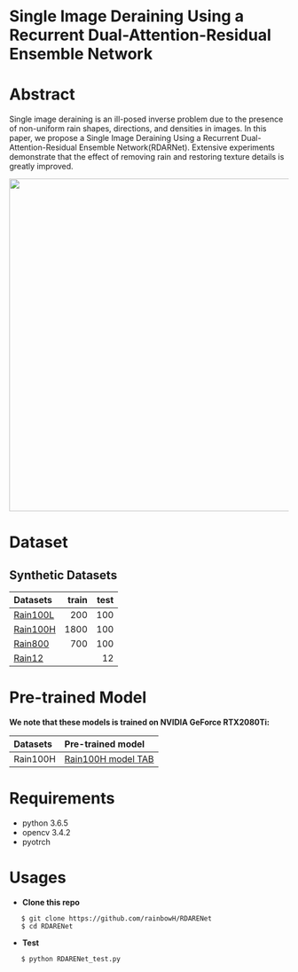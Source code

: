 # Single Image Deraining Using a Recurrent Dual-Attention-Residual Ensemble Network

# Abstract
   Single image deraining is an ill-posed inverse problem due to the presence of non-uniform rain shapes, directions, and densities in images. In this paper, we propose a Single Image Deraining Using a Recurrent Dual-Attention-Residual Ensemble Network(RDARNet). Extensive experiments demonstrate that the effect of removing rain and restoring texture details is greatly improved.

<p align='center'><img src='./materials/RDARNet.png' height="600px"/></p>

# Dataset
## Synthetic Datasets
   | Datasets | train | test |
   | :------- | -----: | ----: |
   | [Rain100L](https://github.com/nnUyi/DerainZoo/blob/master/DerainDatasets.md) | 200    | 100   |
   | [Rain100H](https://github.com/nnUyi/DerainZoo/blob/master/DerainDatasets.md) | 1800   | 100   |
   | [Rain800](https://github.com/nnUyi/DerainZoo/blob/master/DerainDatasets.md)  | 700    | 100   |
   | [Rain12](https://github.com/nnUyi/DerainZoo/blob/master/DerainDatasets.md) |   | 12  | 
   

# Pre-trained Model
**We note that these models is trained on NVIDIA GeForce RTX2080Ti:**

| Datasets | Pre-trained model |
| :------ | :--------------- |
| Rain100H | [Rain100H model TAB](https://github.com/rainbowH/RDARENet/tree/master/codes/checkpoint/) |


# Requirements
   - python 3.6.5
   - opencv 3.4.2
   - pyotrch 

# Usages
   - **Clone this repo**
   ```
      $ git clone https://github.com/rainbowH/RDARENet
      $ cd RDARENet
   ```

   - **Test**
   ```
      $ python RDARENet_test.py 
   ```
